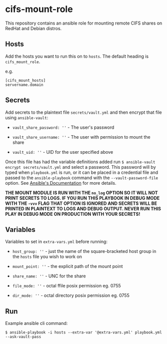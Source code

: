 # cifs-mount-role
This repository contains an ansible role for mounting remote CIFS shares on RedHat and Debian distros.

## Hosts
Add the hosts you want to run this on to `hosts`. The default heading is `cifs_mount_role`.

e.g.
```
[cifs_mount_hosts]
servername.domain
```

## Secrets
Add secrets to the plaintext file `secrets/vault.yml` and then encrypt that file using `ansible-vault`:
- `vault_share_password: ''` - The user's password

- `vault_share_username: ''` - The user with permission to mount the share

- `vault_uid: ''` - UID for the user specified above

Once this file has had the variable definitions added run `$ ansible-vault encrypt secrets/vault.yml` and select a password. This password will by typed when `playbook.yml` is run, or it can be placed in a credential file and passed to the `ansible-playbook` command with the `--vault-password-file` option. See [Ansible's Documentation](https://docs.ansible.com/ansible/latest/user_guide/vault.html#passing-a-single-password) for more details.

 **THE MOUNT MODULE IS RUN WITH THE `no_log` OPTION SO IT WILL NOT PRINT SECRETS TO LOGS. IF YOU RUN THIS PLAYBOOK IN DEBUG MODE WITH THE `-vvv` FLAG THAT OPTION IS IGNORED AND SECRETS WILL BE PRINTED IN PLAINTEXT TO LOGS AND DEBUG OUTPUT. NEVER RUN THIS PLAY IN DEBUG MODE ON PRODUCTION WITH YOUR SECRETS!**

## Variables
Variables to set in `extra-vars.yml` before running:
- `host_group: ''` - just the name of the square-bracketed host group in the `hosts` file you wish to work on

- `mount_point: ''` - the explicit path of the mount point

- `share_name: ''` - UNC for the share

- `file_mode: ''` - octal ffile posix permission eg. 0755

- `dir_mode: ''` - octal directory posix permission eg. 0755


## Run
Example ansible cli command:

`$ ansible-playbook -i hosts --extra-var '@extra-vars.yml' playbook.yml --ask-vault-pass`
